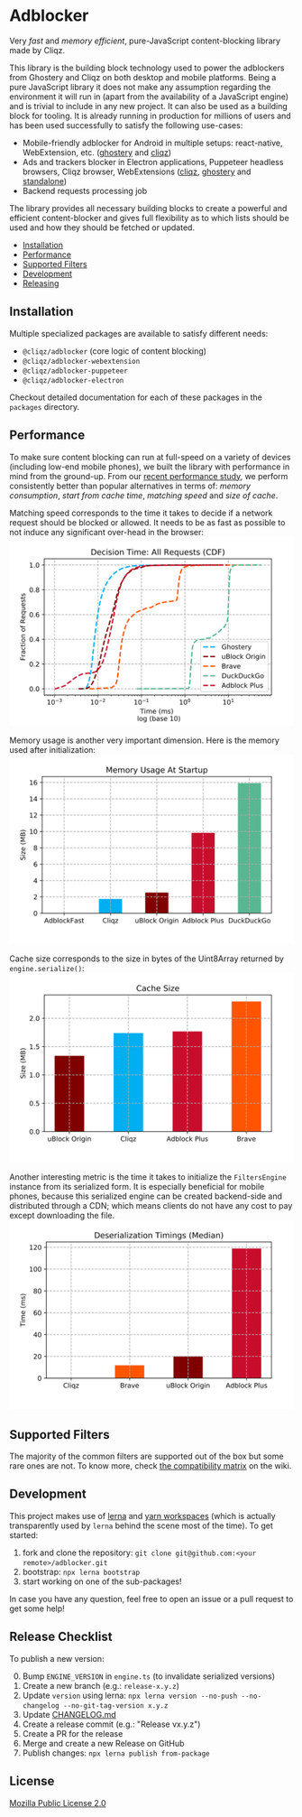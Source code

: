 # Adblocker

Very *fast* and *memory efficient*, pure-JavaScript content-blocking library made by Cliqz.

This library is the building block technology used to power the adblockers from Ghostery and Cliqz on both desktop and mobile platforms. Being a pure JavaScript library it does not make any assumption regarding the environment it will run in (apart from the availability of a JavaScript engine) and is trivial to include in any new project. It can also be used as a building block for tooling. It is already running in production for millions of users and has been used successfully to satisfy the following use-cases:

* Mobile-friendly adblocker for Android in multiple setups: react-native, WebExtension, etc. ([ghostery](https://github.com/ghostery/browser-android) and [cliqz](https://github.com/cliqz-oss/browser-android))
* Ads and trackers blocker in Electron applications, Puppeteer headless browsers, Cliqz browser, WebExtensions ([cliqz](https://github.com/cliqz-oss/browser-core), [ghostery](https://github.com/ghostery/ghostery-extension/) and [standalone](https://github.com/remusao/blockrz))
* Backend requests processing job

The library provides all necessary building blocks to create a powerful and efficient content-blocker and gives full flexibility as to which lists should be used and how they should be fetched or updated.

* [Installation](#installation)
* [Performance](#performance)
* [Supported Filters](#rules)
* [Development](#development)
* [Releasing](#release)

<a id="installation"></a>
## Installation

Multiple specialized packages are available to satisfy different needs:

* `@cliqz/adblocker` (core logic of content blocking)
* `@cliqz/adblocker-webextension`
* `@cliqz/adblocker-puppeteer`
* `@cliqz/adblocker-electron`

Checkout detailed documentation for each of these packages in the `packages`
directory.

<a id="performance"></a>
## Performance

To make sure content blocking can run at full-speed on a variety of devices (including low-end mobile phones), we built the library with performance in mind from the ground-up. From our [recent performance study](https://whotracks.me/blog/adblockers_performance_study.html), we perform consistently better than popular alternatives in terms of: *memory consumption*, *start from cache time*, *matching speed* and *size of cache*.

Matching speed corresponds to the time it takes to decide if a network request should be blocked or allowed. It needs to be as fast as possible to not induce any significant over-head in the browser:
![](https://github.com/cliqz-oss/adblocker/blob/d63d545095a1d47626c9fd29e14a813a2ff4f012/bench/comparison/plots/ghostery-ublock-origin-brave-duckduckgo-adblock-plus-all.svg)

Memory usage is another very important dimension. Here is the memory used after initialization:
![](https://github.com/cliqz-oss/adblocker/blob/d63d545095a1d47626c9fd29e14a813a2ff4f012/bench/comparison/plots/memory-usage-at-startup.svg)

Cache size corresponds to the size in bytes of the Uint8Array returned by `engine.serialize()`:
![](https://github.com/cliqz-oss/adblocker/blob/d63d545095a1d47626c9fd29e14a813a2ff4f012/bench/comparison/plots/cache-size.svg)

Another interesting metric is the time it takes to initialize the `FiltersEngine` instance from its serialized form. It is especially beneficial for mobile phones, because this serialized engine can be created backend-side and distributed through a CDN; which means clients do not have any cost to pay except downloading the file.
![](https://github.com/cliqz-oss/adblocker/blob/d63d545095a1d47626c9fd29e14a813a2ff4f012/bench/comparison/plots/deserializationtimings.svg)

<a id="rules"></a>
## Supported Filters

The majority of the common filters are supported out of the box but some rare ones are not. To know more, check [the compatibility matrix](https://github.com/cliqz-oss/adblocker/wiki/Compatibility-Matrix) on the wiki.

<a id="development"></a>
## Development

This project makes use of [lerna](https://github.com/lerna/lerna) and [yarn workspaces](https://yarnpkg.com/lang/en/docs/workspaces/) (which is actually transparently used by `lerna` behind the scene most of the time). To get started:

1. fork and clone the repository: `git clone git@github.com:<your remote>/adblocker.git`
2. bootstrap: `npx lerna bootstrap`
3. start working on one of the sub-packages!

In case you have any question, feel free to open an issue or a pull request to get some help!

<a id="release"></a>
## Release Checklist

To publish a new version:

0. Bump `ENGINE_VERSION` in `engine.ts` (to invalidate serialized versions)
1. Create a new branch (e.g.: `release-x.y.z`)
2. Update `version` using lerna: `npx lerna version --no-push --no-changelog --no-git-tag-version x.y.z`
3. Update [CHANGELOG.md](./CHANGELOG.md)
4. Create a release commit (e.g.: "Release vx.y.z")
5. Create a PR for the release
6. Merge and create a new Release on GitHub
7. Publish changes: `npx lerna publish from-package`

## License

[Mozilla Public License 2.0](./LICENSE)
